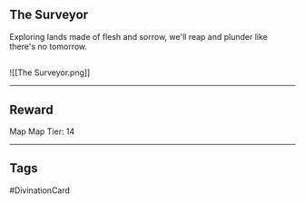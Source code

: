 ## The Surveyor
Exploring lands made of flesh and sorrow, we'll reap and plunder like there's no tomorrow.
## 
![[The Surveyor.png]]

---
## Reward
Map
Map Tier: 14

---
## Tags
#DivinationCard